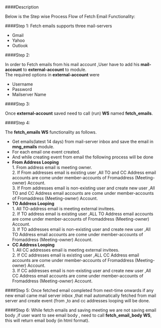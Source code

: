 ####Description

Below is the Step wise Process Flow of Fetch Email Functionality:

####Step 1:
Fetch emails supports three mail-servers
*	Gmail
*	Yahoo
*	Outlook

####Step 2:

In order to Fetch emails from his mail account ,User have to add his **mail-account** to **external-account** to module.<br />
The required options in **external-account** were
*	Username
*	Password
*	Mailserver Name

####Step 3:

Once **external-account** saved  need to call (run) **WS** named **fetch_emails**. 

####Step 4:

The **fetch_emails WS** functionality as follows.
* Get  emails(latest 14 days) from mail-server inbox and save the email in **mng_emails** module.
*	For each email one event created.
*	And while creating event from email the following process will be done
*	**From Address Looping** <br />
        1. From address email is meeting owner.<br />
        2. If From addresses email is existing user ,All TO and CC Address email accounts are come under member-accounts of Fromaddress (Meeting-owner) Account.<br />
        3. If From addresses email is non-existing user and create new user ,All TO and CC Address email accounts are come under member-accounts of Fromaddress (Meeting-owner) Account.<br />
* **TO Address Looping**<br /> 
        1. All TO-address email is meeting external invitees.<br />
        2. If TO address email is existing user ,ALL TO Address email accounts are come under member-accounts of Fromaddress (Meeting-owner) Account.<br />
        3. If TO addresses email is non-existing user and create new user ,All TO Address email accounts are come under member-accounts of Fromaddress (Meeting-owner) Account.<br />
* **CC Address Looping** <br />
        1. All CC addresses email is meeting external invitees.<br />
        2. If CC addresses email is existing user ,ALL CC Address email accounts are come under member-accounts of Fromaddress (Meeting-owner) Account.<br />
        3. If CC addresses email is non-existing user and create new user ,All CC Address email accounts are come under member-accounts of Fromaddress (Meeting-owner) Account.<br />

####Step 5:
Once fetched email completed from next-time onwards if any new email came mail server inbox ,that mail automatically fetched from mail server and create event (from ,to and cc addresses looping will be done.

####Step 6:
While fetch emails and saving meeting we are not saving email body ,if user want to see email body , need to call **fetch_email_body WS**, this will return email body (in html format).



